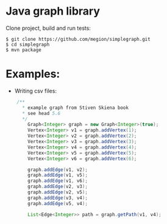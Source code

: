 Java graph library
==================

Clone project, build and run tests:

    $ git clone https://github.com/megion/simplegraph.git
    $ cd simplegraph
    $ mvn package

Examples:
=========

* Writing csv files:

```java
    /**
      * example graph from Stiven Skiena book
      * see head 5.6
      */
        Graph<Integer> graph = new Graph<Integer>(true);
        Vertex<Integer> v1 = graph.addVertex(1);
        Vertex<Integer> v2 = graph.addVertex(2);
        Vertex<Integer> v3 = graph.addVertex(3);
        Vertex<Integer> v4 = graph.addVertex(4);
        Vertex<Integer> v5 = graph.addVertex(5);
        Vertex<Integer> v6 = graph.addVertex(6);

        graph.addEdge(v1, v2);
        graph.addEdge(v1, v5);
        graph.addEdge(v1, v6);
        graph.addEdge(v2, v3);
        graph.addEdge(v2, v5);
        graph.addEdge(v3, v4);
        graph.addEdge(v5, v4);

        List<Edge<Integer>> path = graph.getPath(v1, v4);
```
